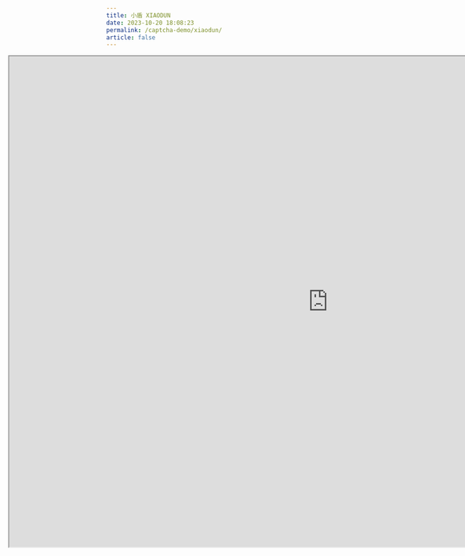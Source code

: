 ```yaml
---
title: 小盾 XIAODUN
date: 2023-10-20 18:08:23
permalink: /captcha-demo/xiaodun/
article: false
---
```


<iframe src="https://sec.xiaodun.com/onlineExperience/captcha" scrolling="no" style="height: 1000px; width: 1300px; margin-left: -200px"></iframe>


